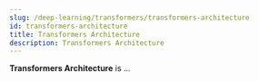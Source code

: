 ```yaml
---
slug: /deep-learning/transformers/transformers-architecture
id: transformers-architecture
title: Transformers Architecture
description: Transformers Architecture
---
```


**Transformers Architecture** is ...
